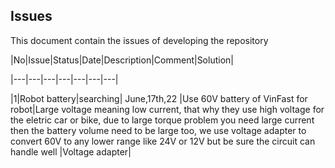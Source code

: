 ## Issues

This document contain the issues of developing the repository

|No|Issue|Status|Date|Description|Comment|Solution|

|---|---|---|---|---|---|---|

|1|Robot battery|searching| June,17th,22 |Use 60V battery of VinFast for robot|Large voltage meaning low current, that why they use high voltage for the eletric car or bike, due to large torque problem you need large current then the battery volume need to be large too, we use voltage adapter to convert 60V to any lower range like 24V or 12V but be sure the circuit can handle well |Voltage adapter|


